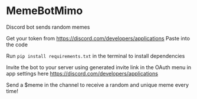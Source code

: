 # MemeBotMimo
Discord bot sends random memes

Get your token from https://discord.com/developers/applications
Paste into the code

Run 
```pip install requirements.txt```
in the terminal to install dependencies

Invite the bot to your server using generated invite link in the OAuth menu in app settings here https://discord.com/developers/applications

Send a $meme in the channel to receive a random and unique meme every time!

